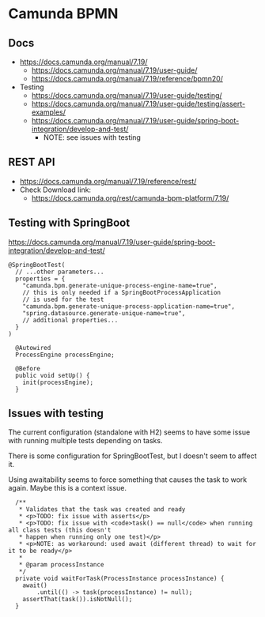 # Camunda BPMN

## Docs
- https://docs.camunda.org/manual/7.19/
  - https://docs.camunda.org/manual/7.19/user-guide/
  - https://docs.camunda.org/manual/7.19/reference/bpmn20/
- Testing
  - https://docs.camunda.org/manual/7.19/user-guide/testing/
  - https://docs.camunda.org/manual/7.19/user-guide/testing/assert-examples/
  - https://docs.camunda.org/manual/7.19/user-guide/spring-boot-integration/develop-and-test/
    - NOTE: see issues with testing

## REST API
- https://docs.camunda.org/manual/7.19/reference/rest/
- Check Download link:
  - https://docs.camunda.org/rest/camunda-bpm-platform/7.19/

## Testing with SpringBoot
https://docs.camunda.org/manual/7.19/user-guide/spring-boot-integration/develop-and-test/
~~~
@SpringBootTest(
  // ...other parameters...
  properties = {
    "camunda.bpm.generate-unique-process-engine-name=true",
    // this is only needed if a SpringBootProcessApplication 
    // is used for the test
    "camunda.bpm.generate-unique-process-application-name=true",
    "spring.datasource.generate-unique-name=true",
    // additional properties...
  }
)
~~~
~~~
  @Autowired
  ProcessEngine processEngine;  

  @Before
  public void setUp() {
    init(processEngine);
  }
~~~

## Issues with testing
The current configuration (standalone with H2) seems to have some issue with running multiple tests depending on tasks.

There is some configuration for SpringBootTest, but I doesn't seem to affect it.

Using awaitability seems to force something that causes the task to work again. Maybe this is a context issue.
~~~
  /**
   * Validates that the task was created and ready
   * <p>TODO: fix issue with asserts</p>
   * <p>TODO: fix issue with <code>task() == null</code> when running all class tests (this doesn't
   * happen when running only one test)</p>
   * <p>NOTE: as workaround: used await (different thread) to wait for it to be ready</p>
   *
   * @param processInstance
   */
  private void waitForTask(ProcessInstance processInstance) {
    await()
        .until(() -> task(processInstance) != null);
    assertThat(task()).isNotNull();
  }
~~~
